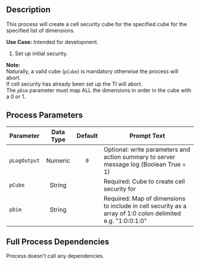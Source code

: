 ## Description
   
 This process will create a cell security cube for the specified cube for the specified list of dimensions.  
     
**Use Case:**    Intended for development.  
1. Set up initial security.  
     
**Note:**     
 Naturally, a valid cube (`pCube`) is mandatory otherwise the process will abort.  
 If cell security has already been set up the TI will abort.  
 The `pDim` parameter must map ALL the dimensions in order in the cube with a 0 or 1.  
## Process Parameters
  
|Parameter|Data Type|Default|Prompt Text|
  |---|:-:|:-:|---|
  |`pLogOutput`|Numeric|`0`|Optional: write parameters and action summary to server message log (Boolean True = 1)|
  |`pCube`|String||Required: Cube to create cell security for|
  |`pDim`|String||Required: Map of dimensions to include in cell security as a array of 1:0 colon delimited e.g. "1:0:0:1:0"|
  ## Full Process Dependencies
Process doesn't call any dependencies.  
